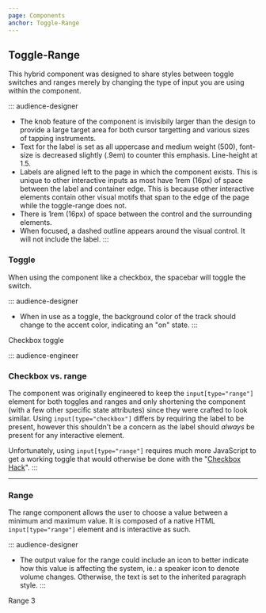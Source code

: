```yaml
---
page: Components
anchor: Toggle-Range
---
```


## Toggle-Range
This hybrid component was designed to share styles between toggle switches and ranges merely by changing the type of input you are using within the component.

::: audience-designer
- The knob feature of the component is invisibily larger than the design to provide a large target area for both cursor targetting and various sizes of tapping instruments.
- Text for the label is set as all uppercase and medium weight (500), font-size is decreased slightly (.9em) to counter this emphasis. Line-height at 1.5.
- Labels are aligned left to the page in which the component exists. This is unique to other interactive inputs as most have 1rem (16px) of space between the label and container edge. This is because other interactive elements contain other visual motifs that span to the edge of the page while the toggle-range does not.
- There is 1rem (16px) of space between the control and the surrounding elements.
- When focused, a dashed outline appears around the visual control. It will not include the label.
:::

### Toggle
When using the component like a checkbox, the spacebar will toggle the switch.

::: audience-designer
- When in use as a toggle, the background color of the track should change to the accent color, indicating an "on" state.
:::

<blu-togglerange selfdocument type="checkbox" input-type="checkbox">
  Checkbox toggle
</blu-togglerange>

::: audience-engineer
### Checkbox vs. range
The component was originally engineered to keep the `input[type="range"]` element for both toggles and ranges and only shortening the component (with a few other specific state attributes) since they were crafted to look similar. Using `input[type="checkbox"]` differs by requiring the label to be present, however this shouldn't be a concern as the label should _always_ be present for any interactive element.

Unfortunately, using `input[type="range"]` requires much more JavaScript to get a working toggle that would otherwise be done with the "[Checkbox Hack](https://css-tricks.com/the-checkbox-hack/)".
:::

---

### Range
The range component allows the user to choose a value between a minimum and maximum value. It is composed of a native HTML `input[type="range"]` element and is interactive as such.

::: audience-designer
- The output value for the range could include an icon to better indicate how this value is affecting the system, ie.: a speaker icon to denote volume changes. Otherwise, the text is set to the inherited paragraph style.
:::

<blu-togglerange selfdocument type="range" input-value="3" input-min="0" input-max="10">
  Range
  <output slot="output">3</output>
</blu-togglerange>